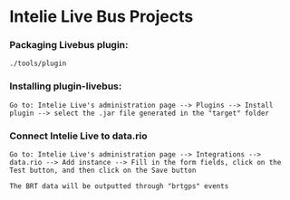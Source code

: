 # Intelie Live Bus Projects

### Packaging Livebus plugin:

    ./tools/plugin

### Installing plugin-livebus:

    Go to: Intelie Live's administration page --> Plugins --> Install plugin --> select the .jar file generated in the "target" folder

### Connect Intelie Live to data.rio

	Go to: Intelie Live's administration page --> Integrations --> data.rio --> Add instance --> Fill in the form fields, click on the Test button, and then click on the Save button
	
	The BRT data will be outputted through "brtgps" events
